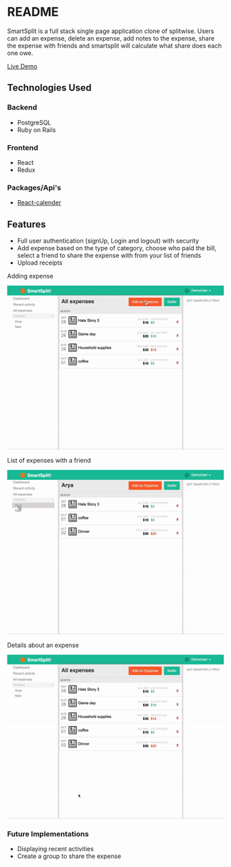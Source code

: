 # README

SmartSplit is a full stack single page application clone of splitwise. Users can add an expense, delete an expense, add notes to the expense, share the expense with friends and smartsplit will calculate what share does each one owe.

[Live Demo](https://smartsplit2.herokuapp.com/#/)

## Technologies Used

### Backend
* PostgreSQL
* Ruby on Rails

### Frontend
* React
* Redux

### Packages/Api's
* [React-calender](https://www.npmjs.com/package/react-calendar)

## Features
* Full user authentication (signUp, Login and logout) with security
* Add expense based on the type of category, choose who paid the bill, select a friend to share the expense with from your list of friends
* Upload receipts

Adding expense

![](Add_expense.gif)

List of expenses with a friend

![](expense_filter.gif)

Details about an expense

![](show_details.gif)


### Future Implementations
* Displaying recent activities
* Create a group to share the expense
